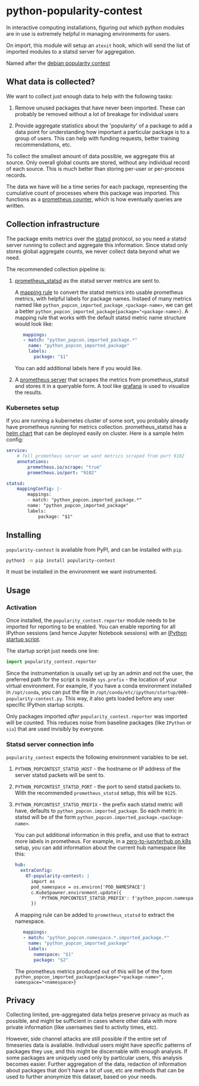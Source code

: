 # python-popularity-contest

In interactive computing installations, figuring out which python
modules are in use is extremely helpful in managing environments
for users.

On import, this module will setup an `atexit` hook, which will
send the list of imported modules to a statsd server for aggregation.

Named after the [debian popularity contest](https://popcon.debian.org/)

## What data is collected?

We want to collect just enough data to help with the following tasks:

1. Remove unused packages that have never been imported. These can
   probably be removed without a lot of breakage for individual
   users

2. Provide aggregate statistics about the 'popularity' of a package
   to add a data point for understanding how important a particular package is
   to a group of users. This can help with funding requests, better
   training recommendations, etc.

To collect the smallest amount of data possible, we aggregate this at
source. Only overall global counts are stored, without any individual
record of each source. This is much better than storing per-user or
per-process records.

The data we have will be a time series for each package, representing
the cumulative count of processes where this package was imported. This
functions as a [prometheus counter](https://prometheus.io/docs/concepts/metric_types/#counter),
which is how eventually queries are written.

## Collection infrastructure

The package emits metrics over the [statsd](https://github.com/statsd/statsd)
protocol, so you need a statsd server running to collect and aggregate
this information. Since statsd only stores global aggregate counts, we
never collect data beyond what we need.

The recommended collection pipeline is:

1. [prometheus_statsd](https://github.com/prometheus/statsd_exporter) as
   the statsd server metrics are sent to.

   A [mapping rule](https://github.com/prometheus/statsd_exporter#glob-matching)
   to convert the statsd metrics into usable prometheus metrics, with
   helpful labels for package names. Instaed of many metrics named like
   `python_popcon_imported_package_<package-name>`, we can get a better
   `python_popcon_imported_package{package="<package-name>}`. A mapping
   rule that works with the default statsd metric name structure would
   look like:

   ```yaml
      mappings:
      - match: "python_popcon.imported_package.*"
        name: "python_popcon_imported_package"
        labels:
          package: "$1"
   ```

   You can add additional labels here if you would like.

3. A [prometheus server](https://prometheus.io/) that scrapes the metrics
   from prometheus_statsd and stores it in a queryable form. A tool like
   [grafana](https://grafana.com/) is used to visualize the results.

### Kubernetes setup

If you are running a kubernetes cluster of some sort, you probably already
have prometheus running for metrics collection. prometheus_statsd has
a [helm chart](https://github.com/prometheus-community/helm-charts/tree/main/charts/prometheus-statsd-exporter)
that can be deployed easily on cluster. Here is a sample helm config:

```yaml
service:
    # Tell prometheus server we want metrics scraped from port 9102
    annotations:
        prometheus.io/scrape: "true"
        prometheus.io/port: "9102"

statsd:
    mappingConfig: |-
        mappings:
        - match: "python_popcon.imported_package.*"
        name: "python_popcon_imported_package"
        labels:
            package: "$1"
```

## Installing

`popularity-contest` is available from PyPI, and can be installed
with `pip`.

```bash
python3 -m pip install popularity-contest
```

It must be installed in the environment we want instrumented.

## Usage

### Activation

Once installed, the `popularity_contest.reporter` module needs to
be imported for reporting to be enabled. You can enable reporting
for all IPython sessions (and hence Jupyter Notebook sessions)
with an [IPython startup script](https://switowski.com/blog/ipython-startup-files).

The startup script just needs one line:

```python
import popularity_contest.reporter
```

Since the instrumentation is usually set up by an admin and not
the user, the preferred path for the script is inside `sys.prefix` - the
location of your virtual environment. For example, if you have a
conda environment installed in `/opt/conda`, you can put the file in
`/opt/conda/etc/ipython/startup/000-popularity-contest.py`. This
way, it also gets loaded before any user specific IPython startup
scripts.

Only packages imported *after* `popularity_contest.reporter`
was imported will be counted. This reduces noise from baseline
packages (like `IPython` or `six`) that are used invisibly by
everyone.

### Statsd server connection info

`popularity_contest` expects the following environment variables
to be set.

1. `PYTHON_POPCONTEST_STATSD_HOST` - the hostname or IP address of
   the server statsd packets will be sent to.
2. `PYTHON_POPCONTEST_STATSD_PORT` - the port to send statsd packets
   to. With the recommended `prometheus_statsd` setup, this will be
   `9125`.
3. `PYTHON_POPCONTEST_STATSD_PREFIX` - the prefix each statsd metric
   will have, defaults to `python_popcon.imported_package`. So
   each metric in statsd will be of the form
   `python_popcon.imported_package.<package-name>`.

   You can put additional information in this prefix, and use that
   to extract more labels in prometheus. For example, in a
   [zero-to-jupyterhub on k8s](https://z2jh.jupyter.org) setup,
   you can add information about the current hub namespace like this:

   ```yaml
   hub:
     extraConfig:
       07-popularity-contest: |
         import os
         pod_namespace = os.environ['POD_NAMESPACE']
         c.KubeSpawner.environment.update({
            'PYTHON_POPCONTEST_STATSD_PREFIX': f'python_popcon.namespace.{pod_namespace}.imported_package'
         })
   ```

   A mapping rule can be added to `prometheus_statsd` to extract the namespace.

   ```yaml
      mappings:
      - match: "python_popcon.namespace.*.imported_package.*"
        name: "python_popcon_imported_package"
        labels:
          namespace: "$1"
          package: "$2"
   ```

   The prometheus metrics produced out of this will be of the form
   `python_popcon_imported_package{package="<package-name>", namespace="<namespace>}`

## Privacy

Collecting limited, pre-aggregated data helps preserve privacy as much as
possible, and might be sufficient in cases where other data with more
private information (like usernames tied to activity times, etc).

However, side channel attacks are still possible if the entire
set of timeseries data is available. Individual users might have specific
patterns of packages they use, and this might be discernable with enough
analysis. If some packages are uniquely used only by particular users,
this analysis becomes easier. Further aggregation of the data, redaction
of information about packages that don't have a lot of use, etc are methods
that can be used to further anonymize this dataset, based on your needs.

